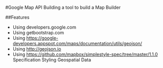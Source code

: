 #Google Map API
Building a tool to build a Map Builder

##Features

  * Using developers.google.com
  * Using getbootstrap.com
  * Using https://google-developers.appspot.com/maps/documentation/utils/geojson/
  * Using http://geojson.io
  * Using https://github.com/mapbox/simplestyle-spec/tree/master/1.1.0 Specification Styling Geospatial Data

